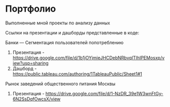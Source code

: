 # Портфолио
Выполненные мной проекты по анализу данных

Ссылки на презентации и дашборды представленные в коде: 

Банки — Сегментация пользователей попотреблению
1) Презентация - https://drive.google.com/file/d/1b1jOYjmieJHCDebNRbvqITIhIPEMosxp/view?usp=sharing
2) Дашборд - https://public.tableau.com/authoring/1TableauPublic/Sheet1#1

Рынок заведений общественного питания Москвы
1) Презентация - https://drive.google.com/file/d/1-NzDR_39e1W3wnFtGy-6N2SsDqfOwcsX/view
